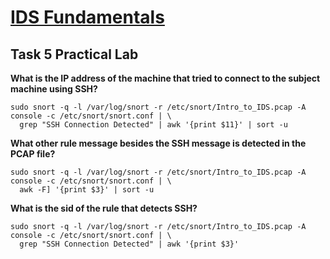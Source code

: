 # [IDS Fundamentals](https://tryhackme.com/r/room/idsfundamentals)

## Task 5 Practical Lab

**What is the IP address of the machine that tried to connect to the subject machine using SSH?**

```shell
sudo snort -q -l /var/log/snort -r /etc/snort/Intro_to_IDS.pcap -A console -c /etc/snort/snort.conf | \
  grep "SSH Connection Detected" | awk '{print $11}' | sort -u
```

**What other rule message besides the SSH message is detected in the PCAP file?**

```shell
sudo snort -q -l /var/log/snort -r /etc/snort/Intro_to_IDS.pcap -A console -c /etc/snort/snort.conf | \
  awk -F] '{print $3}' | sort -u
```

**What is the sid of the rule that detects SSH?**

```shell
sudo snort -q -l /var/log/snort -r /etc/snort/Intro_to_IDS.pcap -A console -c /etc/snort/snort.conf | \
  grep "SSH Connection Detected" | awk '{print $3}'
```
